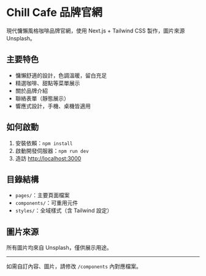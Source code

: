 # Chill Cafe 品牌官網

現代慵懶風格咖啡品牌官網，使用 Next.js + Tailwind CSS 製作，圖片來源 Unsplash。

## 主要特色
- 慵懶舒適的設計，色調溫暖，留白充足
- 精選咖啡、甜點等菜單展示
- 關於品牌介紹
- 聯絡表單（靜態展示）
- 響應式設計，手機、桌機皆適用

## 如何啟動
1. 安裝依賴：`npm install`
2. 啟動開發伺服器：`npm run dev`
3. 造訪 [http://localhost:3000](http://localhost:3000)

## 目錄結構
- `pages/`：主要頁面檔案
- `components/`：可重用元件
- `styles/`：全域樣式（含 Tailwind 設定）

## 圖片來源
所有圖片均來自 Unsplash，僅供展示用途。

---

如需自訂內容、圖片，請修改 `/components` 內對應檔案。
